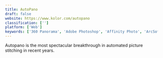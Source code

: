 ```yaml
---
title: AutoPano
draft: false 
website: https://www.kolor.com/autopano
classification: ['']
platform: ['Web']
keywords: ['360 Panorama', 'Adobe Photoshop', 'Affinity Photo', 'ArcSoft Panorama Maker', 'AutoStitch Panorama', 'Cardboard Camera', 'GIMP', 'Hugin', 'Luminance HDR', 'Microsoft Image Composite Editor', 'PTAssembler', 'PTStitcherNG', 'PTgui', 'Panorama Free', 'PanoramaStudio', 'Panoweaver', 'PhotoStitch', 'PhotoStitcher', 'Pixlr', 'Stitch Panorama', 'The Panorama Factory']
---
```

Autopano is the most spectacular breakthrough in automated picture stitching in recent years.
